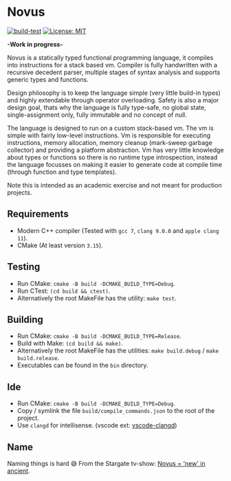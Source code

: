 # Novus

[![build-test](https://img.shields.io/github/workflow/status/bastianblokland/novus/build-test/master)](https://github.com/BastianBlokland/novus/actions?query=workflow%3Abuild-test)
[![License: MIT](https://img.shields.io/badge/License-MIT-blue.svg)](LICENSE)

**-Work in progress-**

Novus is a statically typed functional programming language, it compiles into instructions for a
stack based vm. Compiler is fully handwritten with a recursive decedent parser, multiple stages
of syntax analysis and supports generic types and functions.

Design philosophy is to keep the language simple (very little build-in types) and highly extendable
through operator overloading. Safety is also a major design goal, thats why the language is fully
type-safe, no global state, single-assignment only, fully immutable and no concept of null.

The language is designed to run on a custom stack-based vm. The vm is simple with fairly low-level
instructions. Vm is responsible for executing instructions, memory allocation, memory cleanup
(mark-sweep garbage collector) and providing a platform abstraction. Vm has very little
knowledge about types or functions so there is no runtime type introspection, instead the language
focusses on making it easier to generate code at compile time (through function and type templates).

Note this is intended as an academic exercise and not meant for production projects.

## Requirements

* Modern C++ compiler (Tested with `gcc 7`, `clang 9.0.0` and `apple clang 11`).
* CMake (At least version `3.15`).

## Testing

* Run CMake: `cmake -B build -DCMAKE_BUILD_TYPE=Debug`.
* Run CTest: `(cd build && ctest)`.
* Alternatively the root MakeFile has the utility: `make test`.

## Building

* Run CMake: `cmake -B build -DCMAKE_BUILD_TYPE=Release`.
* Build with Make: `(cd build && make)`.
* Alternatively the root MakeFile has the utilities: `make build.debug` / `make build.release`.
* Executables can be found in the `bin` directory.

## Ide

* Run CMake: `cmake -B build -DCMAKE_BUILD_TYPE=Debug`.
* Copy / symlink the file `build/compile_commands.json` to the root of the project.
* Use `clangd` for intellisense. (vscode ext: [vscode-clangd](https://marketplace.visualstudio.com/items?itemName=llvm-vs-code-extensions.vscode-clangd))

## Name

Naming things is hard 😅 From the Stargate tv-show: [Novus = 'new' in ancient](https://stargate.fandom.com/wiki/Novus).
